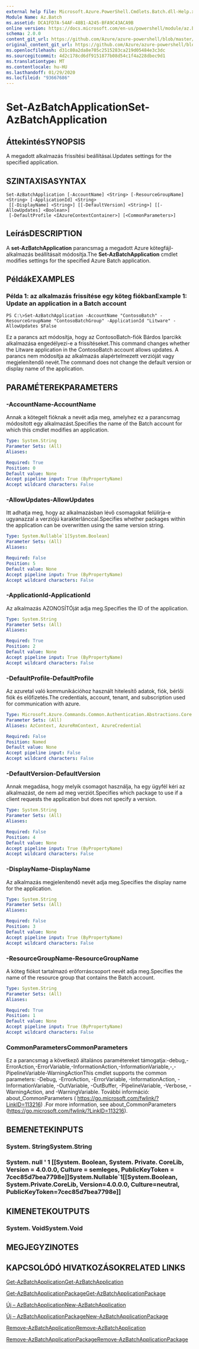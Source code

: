 ```yaml
---
external help file: Microsoft.Azure.PowerShell.Cmdlets.Batch.dll-Help.xml
Module Name: Az.Batch
ms.assetid: DCA1FD7A-54AF-48B1-A245-BFA9C43ACA9B
online version: https://docs.microsoft.com/en-us/powershell/module/az.batch/set-azbatchapplication
schema: 2.0.0
content_git_url: https://github.com/Azure/azure-powershell/blob/master/src/Batch/Batch/help/Set-AzBatchApplication.md
original_content_git_url: https://github.com/Azure/azure-powershell/blob/master/src/Batch/Batch/help/Set-AzBatchApplication.md
ms.openlocfilehash: d31c80a2da8e705c2515283ca219d05484e3c3dc
ms.sourcegitcommit: 4d2c178cd6df9151877b08d54c1f4a228dbec9d1
ms.translationtype: MT
ms.contentlocale: hu-HU
ms.lasthandoff: 01/29/2020
ms.locfileid: "93667686"
---
```

# <span data-ttu-id="640a0-101">Set-AzBatchApplication</span><span class="sxs-lookup"><span data-stu-id="640a0-101">Set-AzBatchApplication</span></span>

## <span data-ttu-id="640a0-102">Áttekintés</span><span class="sxs-lookup"><span data-stu-id="640a0-102">SYNOPSIS</span></span>
<span data-ttu-id="640a0-103">A megadott alkalmazás frissítési beállításai.</span><span class="sxs-lookup"><span data-stu-id="640a0-103">Updates settings for the specified application.</span></span>

## <span data-ttu-id="640a0-104">SZINTAXISA</span><span class="sxs-lookup"><span data-stu-id="640a0-104">SYNTAX</span></span>

```
Set-AzBatchApplication [-AccountName] <String> [-ResourceGroupName] <String> [-ApplicationId] <String>
 [[-DisplayName] <String>] [[-DefaultVersion] <String>] [[-AllowUpdates] <Boolean>]
 [-DefaultProfile <IAzureContextContainer>] [<CommonParameters>]
```

## <span data-ttu-id="640a0-105">Leírás</span><span class="sxs-lookup"><span data-stu-id="640a0-105">DESCRIPTION</span></span>
<span data-ttu-id="640a0-106">A **set-AzBatchApplication** parancsmag a megadott Azure kötegfájl-alkalmazás beállításait módosítja.</span><span class="sxs-lookup"><span data-stu-id="640a0-106">The **Set-AzBatchApplication** cmdlet modifies settings for the specified Azure Batch application.</span></span>

## <span data-ttu-id="640a0-107">Példák</span><span class="sxs-lookup"><span data-stu-id="640a0-107">EXAMPLES</span></span>

### <span data-ttu-id="640a0-108">Példa 1: az alkalmazás frissítése egy köteg fiókban</span><span class="sxs-lookup"><span data-stu-id="640a0-108">Example 1: Update an application in a Batch account</span></span>
```
PS C:\>Set-AzBatchApplication -AccountName "ContosoBatch" -ResourceGroupName "ContosoBatchGroup" -ApplicationId "Litware" -AllowUpdates $False
```

<span data-ttu-id="640a0-109">Ez a parancs azt módosítja, hogy az ContosoBatch-fiók Bárdos Iparcikk alkalmazása engedélyezi-e a frissítéseket.</span><span class="sxs-lookup"><span data-stu-id="640a0-109">This command changes whether the Litware application in the ContosoBatch account allows updates.</span></span>
<span data-ttu-id="640a0-110">A parancs nem módosítja az alkalmazás alapértelmezett verzióját vagy megjelenítendő nevét.</span><span class="sxs-lookup"><span data-stu-id="640a0-110">The command does not change the default version or display name of the application.</span></span>

## <span data-ttu-id="640a0-111">PARAMÉTEREK</span><span class="sxs-lookup"><span data-stu-id="640a0-111">PARAMETERS</span></span>

### <span data-ttu-id="640a0-112">-AccountName</span><span class="sxs-lookup"><span data-stu-id="640a0-112">-AccountName</span></span>
<span data-ttu-id="640a0-113">Annak a kötegelt fióknak a nevét adja meg, amelyhez ez a parancsmag módosított egy alkalmazást.</span><span class="sxs-lookup"><span data-stu-id="640a0-113">Specifies the name of the Batch account for which this cmdlet modifies an application.</span></span>

```yaml
Type: System.String
Parameter Sets: (All)
Aliases:

Required: True
Position: 0
Default value: None
Accept pipeline input: True (ByPropertyName)
Accept wildcard characters: False
```

### <span data-ttu-id="640a0-114">-AllowUpdates</span><span class="sxs-lookup"><span data-stu-id="640a0-114">-AllowUpdates</span></span>
<span data-ttu-id="640a0-115">Itt adhatja meg, hogy az alkalmazásban lévő csomagokat felülírja-e ugyanazzal a verziójú karakterlánccal.</span><span class="sxs-lookup"><span data-stu-id="640a0-115">Specifies whether packages within the application can be overwritten using the same version string.</span></span>

```yaml
Type: System.Nullable`1[System.Boolean]
Parameter Sets: (All)
Aliases:

Required: False
Position: 5
Default value: None
Accept pipeline input: True (ByPropertyName)
Accept wildcard characters: False
```

### <span data-ttu-id="640a0-116">-ApplicationId</span><span class="sxs-lookup"><span data-stu-id="640a0-116">-ApplicationId</span></span>
<span data-ttu-id="640a0-117">Az alkalmazás AZONOSÍTÓját adja meg.</span><span class="sxs-lookup"><span data-stu-id="640a0-117">Specifies the ID of the application.</span></span>

```yaml
Type: System.String
Parameter Sets: (All)
Aliases:

Required: True
Position: 2
Default value: None
Accept pipeline input: True (ByPropertyName)
Accept wildcard characters: False
```

### <span data-ttu-id="640a0-118">-DefaultProfile</span><span class="sxs-lookup"><span data-stu-id="640a0-118">-DefaultProfile</span></span>
<span data-ttu-id="640a0-119">Az azuretal való kommunikációhoz használt hitelesítő adatok, fiók, bérlői fiók és előfizetés.</span><span class="sxs-lookup"><span data-stu-id="640a0-119">The credentials, account, tenant, and subscription used for communication with azure.</span></span>

```yaml
Type: Microsoft.Azure.Commands.Common.Authentication.Abstractions.Core.IAzureContextContainer
Parameter Sets: (All)
Aliases: AzContext, AzureRmContext, AzureCredential

Required: False
Position: Named
Default value: None
Accept pipeline input: False
Accept wildcard characters: False
```

### <span data-ttu-id="640a0-120">-DefaultVersion</span><span class="sxs-lookup"><span data-stu-id="640a0-120">-DefaultVersion</span></span>
<span data-ttu-id="640a0-121">Annak megadása, hogy melyik csomagot használja, ha egy ügyfél kéri az alkalmazást, de nem ad meg verziót.</span><span class="sxs-lookup"><span data-stu-id="640a0-121">Specifies which package to use if a client requests the application but does not specify a version.</span></span>

```yaml
Type: System.String
Parameter Sets: (All)
Aliases:

Required: False
Position: 4
Default value: None
Accept pipeline input: True (ByPropertyName)
Accept wildcard characters: False
```

### <span data-ttu-id="640a0-122">-DisplayName</span><span class="sxs-lookup"><span data-stu-id="640a0-122">-DisplayName</span></span>
<span data-ttu-id="640a0-123">Az alkalmazás megjelenítendő nevét adja meg.</span><span class="sxs-lookup"><span data-stu-id="640a0-123">Specifies the display name for the application.</span></span>

```yaml
Type: System.String
Parameter Sets: (All)
Aliases:

Required: False
Position: 3
Default value: None
Accept pipeline input: True (ByPropertyName)
Accept wildcard characters: False
```

### <span data-ttu-id="640a0-124">-ResourceGroupName</span><span class="sxs-lookup"><span data-stu-id="640a0-124">-ResourceGroupName</span></span>
<span data-ttu-id="640a0-125">A köteg fiókot tartalmazó erőforráscsoport nevét adja meg.</span><span class="sxs-lookup"><span data-stu-id="640a0-125">Specifies the name of the resource group that contains the Batch account.</span></span>

```yaml
Type: System.String
Parameter Sets: (All)
Aliases:

Required: True
Position: 1
Default value: None
Accept pipeline input: True (ByPropertyName)
Accept wildcard characters: False
```

### <span data-ttu-id="640a0-126">CommonParameters</span><span class="sxs-lookup"><span data-stu-id="640a0-126">CommonParameters</span></span>
<span data-ttu-id="640a0-127">Ez a parancsmag a következő általános paramétereket támogatja:-debug,-ErrorAction,-ErrorVariable,-InformationAction,-InformationVariable,-,-PipelineVariable-WarningAction</span><span class="sxs-lookup"><span data-stu-id="640a0-127">This cmdlet supports the common parameters: -Debug, -ErrorAction, -ErrorVariable, -InformationAction, -InformationVariable, -OutVariable, -OutBuffer, -PipelineVariable, -Verbose, -WarningAction, and -WarningVariable.</span></span> <span data-ttu-id="640a0-128">További információ: about_CommonParameters ( https://go.microsoft.com/fwlink/?LinkID=113216) .</span><span class="sxs-lookup"><span data-stu-id="640a0-128">For more information, see about_CommonParameters (https://go.microsoft.com/fwlink/?LinkID=113216).</span></span>

## <span data-ttu-id="640a0-129">BEMENETEK</span><span class="sxs-lookup"><span data-stu-id="640a0-129">INPUTS</span></span>

### <span data-ttu-id="640a0-130">System. String</span><span class="sxs-lookup"><span data-stu-id="640a0-130">System.String</span></span>

### <span data-ttu-id="640a0-131">System. null ' 1 [[System. Boolean, System. Private. CoreLib, Version = 4.0.0.0, Culture = semleges, PublicKeyToken = 7cec85d7bea7798e]]</span><span class="sxs-lookup"><span data-stu-id="640a0-131">System.Nullable\`1[[System.Boolean, System.Private.CoreLib, Version=4.0.0.0, Culture=neutral, PublicKeyToken=7cec85d7bea7798e]]</span></span>

## <span data-ttu-id="640a0-132">KIMENETEK</span><span class="sxs-lookup"><span data-stu-id="640a0-132">OUTPUTS</span></span>

### <span data-ttu-id="640a0-133">System. Void</span><span class="sxs-lookup"><span data-stu-id="640a0-133">System.Void</span></span>

## <span data-ttu-id="640a0-134">MEGJEGYZI</span><span class="sxs-lookup"><span data-stu-id="640a0-134">NOTES</span></span>

## <span data-ttu-id="640a0-135">KAPCSOLÓDÓ HIVATKOZÁSOK</span><span class="sxs-lookup"><span data-stu-id="640a0-135">RELATED LINKS</span></span>

[<span data-ttu-id="640a0-136">Get-AzBatchApplication</span><span class="sxs-lookup"><span data-stu-id="640a0-136">Get-AzBatchApplication</span></span>](./Get-AzBatchApplication.md)

[<span data-ttu-id="640a0-137">Get-AzBatchApplicationPackage</span><span class="sxs-lookup"><span data-stu-id="640a0-137">Get-AzBatchApplicationPackage</span></span>](./Get-AzBatchApplicationPackage.md)

[<span data-ttu-id="640a0-138">Új – AzBatchApplication</span><span class="sxs-lookup"><span data-stu-id="640a0-138">New-AzBatchApplication</span></span>](./New-AzBatchApplication.md)

[<span data-ttu-id="640a0-139">Új – AzBatchApplicationPackage</span><span class="sxs-lookup"><span data-stu-id="640a0-139">New-AzBatchApplicationPackage</span></span>](./New-AzBatchApplicationPackage.md)

[<span data-ttu-id="640a0-140">Remove-AzBatchApplication</span><span class="sxs-lookup"><span data-stu-id="640a0-140">Remove-AzBatchApplication</span></span>](./Remove-AzBatchApplication.md)

[<span data-ttu-id="640a0-141">Remove-AzBatchApplicationPackage</span><span class="sxs-lookup"><span data-stu-id="640a0-141">Remove-AzBatchApplicationPackage</span></span>](./Remove-AzBatchApplicationPackage.md)


